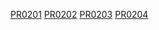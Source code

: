 [PR0201](.\practicas\PR0101\guia.md)
[PR0202](.\practicas\PR0202\guia.md)
[PR0203](.\practicas\PR0203\guia.md)
[PR0204](.\practicas\PR0204\guia.md)